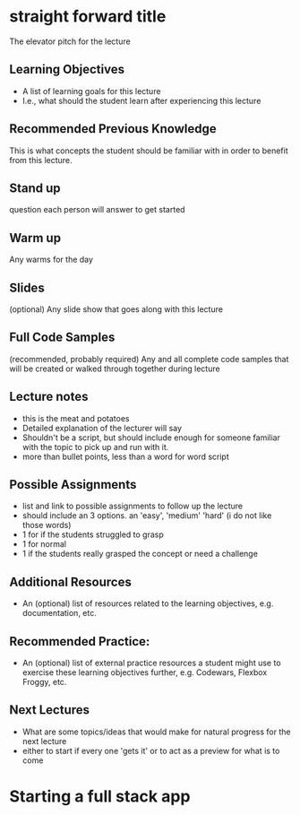 # straight forward title

The elevator pitch for the lecture

## Learning Objectives

- A list of learning goals for this lecture
- I.e., what should the student learn after experiencing this lecture

## Recommended Previous Knowledge

This is what concepts the student should be familiar with in order to benefit from this lecture.

## Stand up

question each person will answer to get started

## Warm up

Any warms for the day

## Slides

(optional) Any slide show that goes along with this lecture

## Full Code Samples

(recommended, probably required) Any and all complete code samples that will be created or walked through together during lecture

## Lecture notes

- this is the meat and potatoes
- Detailed explanation of the lecturer will say
- Shouldn't be a script, but should include enough for someone familiar with the topic to pick up and run with it.
- more than bullet points, less than a word for word script

## Possible Assignments

- list and link to possible assignments to follow up the lecture
- should include an 3 options. an 'easy', 'medium' 'hard' (i do not like those words)
- 1 for if the students struggled to grasp
- 1 for normal
- 1 if the students really grasped the concept or need a challenge

## Additional Resources

- An (optional) list of resources related to the learning objectives, e.g. documentation, etc.

## Recommended Practice:

- An (optional) list of external practice resources a student might use to exercise these learning objectives further,
  e.g. Codewars, Flexbox Froggy, etc.

## Next Lectures

- What are some topics/ideas that would make for natural progress for the next lecture
- either to start if every one 'gets it' or to act as a preview for what is to come

# Starting a full stack app
